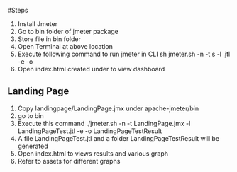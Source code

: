 #Steps

1. Install Jmeter
2. Go to bin folder of jmeter package
3. Store file <jmx file> in bin folder
4. Open Terminal at above location
5. Execute following command to run jmeter in CLI
   sh jmeter.sh -n -t s<jmx file> -l <fileName>.jtl -e -o <folderName>
6. Open index.html created under <folderName> to view dashboard


## Landing Page

1. Copy landingpage/LandingPage.jmx under apache-jmeter/bin
2. go to bin
3. Execute this command ./jmeter.sh -n -t LandingPage.jmx -l LandingPageTest.jtl -e -o LandingPageTestResult
4. A file LandingPageTest.jtl and a folder LandingPageTestResult will be generated 
5. Open index.html to views results and various graph
6. Refer to assets for different graphs